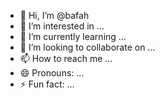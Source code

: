 - 👋 Hi, I’m @bafah
- 👀 I’m interested in ...
- 🌱 I’m currently learning ...
- 💞️ I’m looking to collaborate on ...
- 📫 How to reach me ...
- 😄 Pronouns: ...
- ⚡ Fun fact: ...

<!---
bafah/bafah is a ✨ special ✨ repository because its `README.md` (this file) appears on your GitHub profile.
You can click the Preview link to take a look at your changes.
--->

